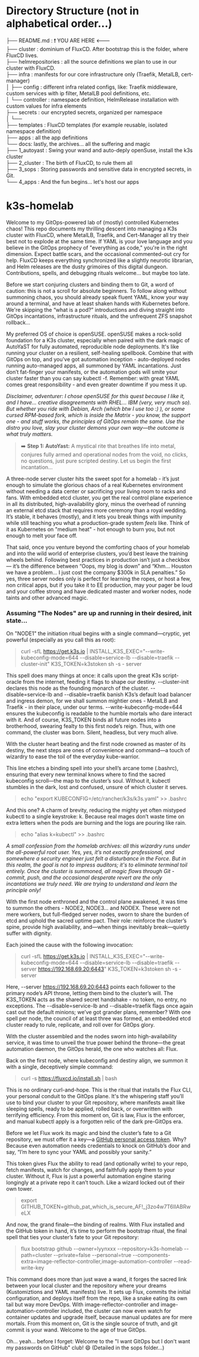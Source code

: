 # Directory Structure (not in alphabetical order...)
├── README.md : ❗ YOU ARE HERE <---  
├── cluster : dominium of FluxCD. After bootstrap this is the folder, where FluxCD lives.  
├── helmrepositories : all the source definitions we plan to use in our cluster with FluxCD.  
├── infra : manifests for our core infrastructure only (Traefik, MetalLB, cert-manager)  
│   ├── config : different infra related configs, like: Traefik middleware, custom services with ip filter, MetalLB pool definitions, etc.  
│   └── controller : namespace definition, HelmRelease installation with custom values for infra elements  
├── secrets : our encrypted secrets, organized per namespace  
│   └──<namespace>  
├── templates : FluxCD templates (for example reusable, isolated namespace definition)  
├── apps : all the app definitions  
└── docs: lastly, the archives... all the suffering and magic  
	├── 1_autoyast : Swing your wand and auto-deply openSuse, install the k3s cluster  
	├── 2_cluster : The birth of FluxCD, to rule them all  
	├── 3_sops : Storing passwords and sensitive data in encrypted secrets, in Git.  
	└── 4_apps : And the fun begins... let's host our apps  

# k3s-homelab
Welcome to my GitOps-powered lab of (mostly) controlled Kubernetes chaos! This repo documents my thrilling descent into managing a K3s cluster with FluxCD, where MetalLB, Traefik, and Cert-Manager all try their best not to explode at the same time. If YAML is your love language and you believe in the GitOps prophecy of "everything as code," you're in the right dimension. Expect battle scars, and the occasional commented-out cry for help.
FluxCD keeps everything synchronized like a slightly neurotic librarian, and Helm releases are the dusty grimoires of this digital dungeon. Contributions, spells, and debugging rituals welcome... but maybe too late.

Before we start conjuring clusters and binding them to Git, a word of caution: this is not a scroll for absolute beginners. To follow along without summoning chaos, you should already speak fluent YAML, know your way around a terminal, and have at least shaken hands with Kubernetes before. We're skipping the “what is a pod?” introductions and diving straight into GitOps incantations, infrastructure rituals, and the unfrequent ZFS snapshot rollback...  

My preferred OS of choice is openSUSE. openSUSE makes a rock-solid foundation for a K3s cluster, especially when paired with the dark magic of AutoYaST for fully automated, reproducible node deployments. It's like running your cluster on a resilient, self-healing spellbook. Combine that with GitOps on top, and you've got automation inception - auto-deployed nodes running auto-managed apps, all summoned by YAML incantations. Just don’t fat-finger your manifests, or the automation gods will smite your cluster faster than you can say kubectl -f. Remember: with great YAML comes great responsibility - and even greater downtime if you mess it up.

*Disclaimer, adventurer: I chose openSUSE for this quest because I like it, and I have... creative disagreements with RHEL... IBM (very, very much so). But whether you ride with Debian, Arch (which btw I use too :) ), or some cursed RPM-based fork, which is inside the Matrix - you know, the support one - and stuff works, the principles of GitOps remain the same. Use the distro you love, slay your cluster demons your own way—the outcome is what truly matters.*

> :arrow_right: **Step 1: AutoYast:** A mystical rite that breathes life into metal, conjures fully armed and operational nodes from the void, no clicks, no questions, just pure scripted destiny. Let us begin the first incantation...

A three-node server cluster hits the sweet spot for a homelab - it’s just enough to simulate the glorious chaos of a real Kubernetes environment without needing a data center or sacrificing your living room to racks and fans. With embedded etcd cluster, you get the real control plane experience in all its distributed, high-availability glory, minus the overhead of running an external etcd stack that requires more ceremony than a royal wedding. It’s stable, it behaves (mostly), and it lets you break things with impunity while still teaching you what a production-grade system *feels* like. Think of it as Kubernetes on "medium heat" - hot enough to burn you, but not enough to melt your face off.

That said, once you venture beyond the comforting chaos of your homelab and into the wild world of enterprise clusters, you’d best leave the training wheels behind. Following best practices in production isn’t just a checkbox — it’s the difference between “Oops, my blog is down” and “Khm... Houston we have a problem... I just cost the company $300k in SLA penalties.” So yes, three server nodes only is perfect for learning the ropes, or host a few, non critical apps, but if you take it to EE production, may your pager be loud and your coffee strong and have dedicated master and worker nodes, node taints and other advanced magic.

### Assuming "The Nodes" are up and running in their desired, init state...

On "NODE1" the initiation ritual begins with a single command—cryptic, yet powerful (especially as you call this as root):  
> curl -sfL https://get.k3s.io | INSTALL_K3S_EXEC="--write-kubeconfig-mode=644 --disable=service-lb --disable=traefik --cluster-init" K3S_TOKEN=k3stoken sh -s - server  

This spell does many things at once: it calls upon the great K3s script-oracle from the internet, feeding it flags to shape our destiny. --cluster-init declares this node as the founding monarch of the cluster. --disable=service-lb and --disable=traefik banish K3s’s default load balancer and ingress demon, for we shall summon mightier ones - MetalLB and Traefik - in their place, under our terms. --write-kubeconfig-mode=644 ensures the kubeconfig is readable to the humble mortals who dare interact with it. And of course, K3S_TOKEN binds all future nodes into a brotherhood, swearing fealty to this first node’s reign. Thus, with one command, the cluster was born. Silent, headless, but very much alive.  

With the cluster heart beating and the first node crowned as master of its destiny, the next steps are ones of convenience and command—a touch of wizardry to ease the toil of the everyday kube-warrior.  

This line etches a binding spell into your shell’s arcane tome (.bashrc), ensuring that every new terminal knows where to find the sacred kubeconfig scroll—the map to the cluster’s soul. Without it, kubectl stumbles in the dark, lost and confused, unsure of which cluster it serves.
> echo "export KUBECONFIG=/etc/rancher/k3s/k3s.yaml" >> .bashrc  

And this one? A charm of brevity, reducing the mighty yet often mistyped kubectl to a single keystroke: k. Because real mages don’t waste time on extra letters when the pods are burning and the logs are pouring like rain.
> echo "alias k=kubectl" >> .bashrc  

*A small confession from the homelab archives: all this wizardry runs under the all-powerful root user. Yes, yes, it’s not exactly professional, and somewhere a security engineer just felt a disturbance in the Force. But in this realm, the goal is not to impress auditors; it's to eliminate terminal toil entirely. Once the cluster is summoned, all magic flows through Git - commit, push, and the occasional desperate revert are the only incantations we truly need. We are trying to understand and learn the principle only!*  


With the first node enthroned and the control plane awakened, it was time to summon the others - NODE2, NODE3... and NODEX. These were not mere workers, but full-fledged server nodes, sworn to share the burden of etcd and uphold the sacred uptime pact. Their role: reinforce the cluster’s spine, provide high availability, and—when things inevitably break—quietly suffer with dignity.

Each joined the cause with the following invocation:
> curl -sfL https://get.k3s.io | INSTALL_K3S_EXEC="--write-kubeconfig-mode=644 --disable=service-lb --disable=traefik --server https://192.168.69.20:6443" K3S_TOKEN=k3stoken sh -s - server 

Here, --server https://192.168.69.20:6443 points each follower to the primary node’s API throne, letting them bind to the cluster’s will. The K3S_TOKEN acts as the shared secret handshake - no token, no entry, no exceptions. The --disable=service-lb and --disable=traefik flags once again cast out the default minions; we’ve got grander plans, remember? With one spell per node, the council of at least three was formed, an embedded etcd cluster ready to rule, replicate, and roll over for GitOps glory.

With the cluster assembled and the nodes sworn into high-availability service, it was time to unveil the true power behind the throne—the great automation daemon, the GitOps herald, the one who watches all: Flux.

Back on the first node, where kubeconfig and destiny align, we summon it with a single, deceptively simple command:

> curl -s https://fluxcd.io/install.sh | bash  

This is no ordinary curl-and-hope. This is the ritual that installs the Flux CLI, your personal conduit to the GitOps plane. It's the whispering staff you’ll use to bind your cluster to your Git repository, where manifests await like sleeping spells, ready to be applied, rolled back, or overwritten with terrifying efficiency. From this moment on, Git is law, Flux is the enforcer, and manual kubectl apply is a forgotten relic of the dark pre-GitOps era.  

Before we let Flux work its magic and bind the cluster’s fate to a Git repository, we must offer it a key—a [GitHub personal access token](https://docs.github.com/en/authentication/keeping-your-account-and-data-secure/managing-your-personal-access-tokens). Why? Because even automation needs credentials to knock on GitHub’s door and say, “I’m here to sync your YAML and possibly your sanity.”

This token gives Flux the ability to read (and optionally write) to your repo, fetch manifests, watch for changes, and faithfully apply them to your cluster. Without it, Flux is just a powerful automation engine staring longingly at a private repo it can’t touch. Like a wizard locked out of their own tower.

> export GITHUB_TOKEN=github_pat_which_is_secure_AF!_j3zo4w7T6IIABRweLX

And now, the grand finale—the binding of realms. With Flux installed and the GitHub token in hand, it’s time to perform the bootstrap ritual, the final spell that ties your cluster’s fate to your Git repository:

> flux bootstrap github --owner=lyynxxx --repository=k3s-homelab --path=cluster --private=false --personal=true --components-extra=image-reflector-controller,image-automation-controller --read-write-key  

This command does more than just wave a wand, it forges the sacred link between your local cluster and the repository where your dreams (Kustomiztions and YAML manifests) live. It sets up Flux, commits the initial configuration, and deploys itself from the repo, like a snake eating its own tail but way more DevOps. With image-reflector-controller and image-automation-controller included, the cluster can now even watch for container updates and upgrade itself, because manual updates are for mere mortals. From this moment on, Git is the single source of truth, and git commit is your wand. Welcome to the age of true GitOps.  

Oh... yeah... before I forget: Welcome to the "I want GitOps but I don't want my passwords on GitHub" club! 😄
(Detailed in the sops folder...)
